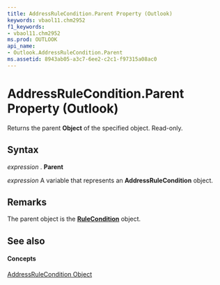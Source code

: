 ```yaml
---
title: AddressRuleCondition.Parent Property (Outlook)
keywords: vbaol11.chm2952
f1_keywords:
- vbaol11.chm2952
ms.prod: OUTLOOK
api_name:
- Outlook.AddressRuleCondition.Parent
ms.assetid: 8943ab05-a3c7-6ee2-c2c1-f97315a08ac0
---
```



# AddressRuleCondition.Parent Property (Outlook)

Returns the parent  **Object** of the specified object. Read-only.


## Syntax

 _expression_ . **Parent**

 _expression_ A variable that represents an **AddressRuleCondition** object.


## Remarks

The parent object is the  **[RuleCondition](rulecondition-object-outlook.md)** object.


## See also


#### Concepts


[AddressRuleCondition Object](addressrulecondition-object-outlook.md)


